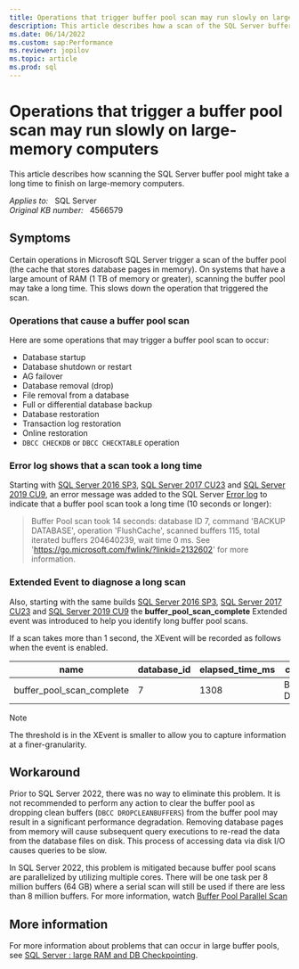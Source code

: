```yaml
---
title: Operations that trigger buffer pool scan may run slowly on large-memory computers
description: This article describes how a scan of the SQL Server buffer pool might take a long time on a large-memory computer.
ms.date: 06/14/2022
ms.custom: sap:Performance
ms.reviewer: jopilov
ms.topic: article
ms.prod: sql 
---
```

# Operations that trigger a buffer pool scan may run slowly on large-memory computers

This article describes how scanning the SQL Server buffer pool might take a long time to finish on large-memory computers.

_Applies to:_ &nbsp; SQL Server  
_Original KB number:_ &nbsp; 4566579

## Symptoms

Certain operations in Microsoft SQL Server trigger a scan of the buffer pool (the cache that stores database pages in memory). On systems that have a large amount of RAM (1 TB of memory or greater), scanning the buffer pool may take a long time. This slows down the operation that triggered the scan.

### Operations that cause a buffer pool scan

Here are some operations that may trigger a buffer pool scan to occur:

- Database startup
- Database shutdown or restart
- AG failover
- Database removal (drop)
- File removal from a database
- Full or differential database backup
- Database restoration
- Transaction log restoration
- Online restoration
- `DBCC CHECKDB` or `DBCC CHECKTABLE` operation

### Error log shows that a scan took a long time

Starting with [SQL Server 2016 SP3](https://support.microsoft.com/help/5003279), [SQL Server 2017 CU23](https://prod.support.services.microsoft.com/topic/kb5000685-cumulative-update-23-for-sql-server-2017-22b653c7-8487-4564-9db2-b5c1bd465145?preview=true#bkmk_13741858) and [SQL Server 2019 CU9](https://support.microsoft.com/topic/kb5000642-cumulative-update-9-for-sql-server-2019-97ad5c3e-e002-4b6d-b566-698bf70ca44a#bkmk_13744390), an error message was added to the SQL Server [Error log](/sql/tools/configuration-manager/viewing-the-sql-server-error-log) to indicate that a buffer pool scan took a long time (10 seconds or longer):

>Buffer Pool scan took 14 seconds: database ID 7, command 'BACKUP DATABASE', operation 'FlushCache', scanned buffers 115, total iterated buffers 204640239, wait time 0 ms. See 'https://go.microsoft.com/fwlink/?linkid=2132602' for more information.

### Extended Event to diagnose a long scan

Also, starting with the same builds [SQL Server 2016 SP3](https://support.microsoft.com/help/5003279), [SQL Server 2017 CU23](https://prod.support.services.microsoft.com/topic/kb5000685-cumulative-update-23-for-sql-server-2017-22b653c7-8487-4564-9db2-b5c1bd465145?preview=true#bkmk_13741858) and [SQL Server 2019 CU9](https://support.microsoft.com/topic/kb5000642-cumulative-update-9-for-sql-server-2019-97ad5c3e-e002-4b6d-b566-698bf70ca44a#bkmk_13744390)  the **buffer_pool_scan_complete** Extended event was introduced to help you identify long buffer pool scans.

If a scan takes more than 1 second, the XEvent will be recorded as follows when the event is enabled.

|name|database_id|elapsed_time_ms|command|operation|scanned_buffers|total_iterated_buffers|
|-|-|-|-|-|-|-|
|buffer_pool_scan_complete|7|1308|BACKUP DATABASE|FlushCache|243|19932814|

> [!NOTE]
> The threshold is in the XEvent is smaller to allow you to capture information at a finer-granularity.

## Workaround

Prior to SQL Server 2022, there was no way to eliminate this problem. It is not recommended to perform any action to clear the buffer pool as dropping clean buffers (`DBCC DROPCLEANBUFFERS`) from the buffer pool may result in a significant performance degradation. Removing database pages from memory will cause subsequent query executions to re-read the data from the database files on disk. This process of accessing data via disk I/O causes queries to be slow. 

In SQL Server 2022, this problem is mitigated because buffer pool scans are parallelized by utilizing multiple cores. There will be one task per 8 million buffers (64 GB) where a serial scan will still be used if there are less than 8 million buffers. For more information, watch [Buffer Pool Parallel Scan](shows/data-exposed/sql-server-2022-introducing-buffer-pool-parallel-scan)

## More information

For more information about problems that can occur in large buffer pools, see [SQL Server : large RAM and DB Checkpointing](https://techcommunity.microsoft.com/t5/sql-server-support/sql-server-large-ram-and-db-checkpointing/ba-p/318973).
